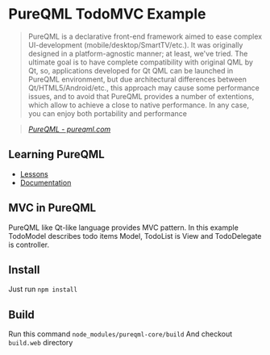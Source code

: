 # PureQML TodoMVC Example

> PureQML is a declarative front-end framework aimed to ease complex UI-development (mobile/desktop/SmartTV/etc.). It was originally designed in a platform-agnostic manner; at least, we've tried. The ultimate goal is to have complete compatibility with original QML by Qt, so, applications developed for Qt QML can be launched in PureQML environment, but due architectural differences between Qt/HTML5/Android/etc., this approach may cause some performance issues, and to avoid that PureQML provides a number of extentions, which allow to achieve a close to native performance. In any case, you can enjoy both portability and performance

> _[PureQML - pureqml.com](http://pureqml.com)_


## Learning PureQML

* [Lessons](http://pureqml.com/lessons)
* [Documentation](http://pureqml.com/docs)


## MVC in PureQML

PureQML like Qt-like language provides MVC pattern. In this example TodoModel describes todo items Model, TodoList is View and TodoDelegate is controller.

## Install

Just run
```npm install```

## Build
Run this command
```node_modules/pureqml-core/build```
And checkout `build.web` directory
